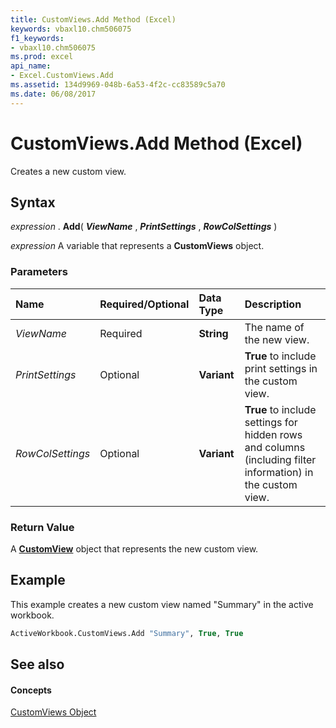 ```yaml
---
title: CustomViews.Add Method (Excel)
keywords: vbaxl10.chm506075
f1_keywords:
- vbaxl10.chm506075
ms.prod: excel
api_name:
- Excel.CustomViews.Add
ms.assetid: 134d9969-048b-6a53-4f2c-cc83589c5a70
ms.date: 06/08/2017
---
```



# CustomViews.Add Method (Excel)

Creates a new custom view.


## Syntax

 _expression_ . **Add**( **_ViewName_** , **_PrintSettings_** , **_RowColSettings_** )

 _expression_ A variable that represents a **CustomViews** object.


### Parameters



|**Name**|**Required/Optional**|**Data Type**|**Description**|
|:-----|:-----|:-----|:-----|
| _ViewName_|Required| **String**|The name of the new view.|
| _PrintSettings_|Optional| **Variant**| **True** to include print settings in the custom view.|
| _RowColSettings_|Optional| **Variant**| **True** to include settings for hidden rows and columns (including filter information) in the custom view.|

### Return Value

A  **[CustomView](customview-object-excel.md)** object that represents the new custom view.


## Example

This example creates a new custom view named "Summary" in the active workbook.


```vb
ActiveWorkbook.CustomViews.Add "Summary", True, True
```


## See also


#### Concepts


[CustomViews Object](customviews-object-excel.md)

